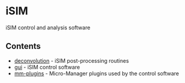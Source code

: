 # iSIM

 iSIM control and analysis software 

 ## Contents

 - [deconvolution](deconvolution/) - iSIM post-processing routines
 - [gui](gui/) - iSIM control software
 - [mm-plugins](mm-plugins/) - Micro-Manager plugins used by the control software

